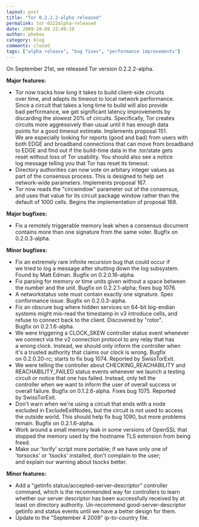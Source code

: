 ```yaml
---
layout: post
title: "Tor 0.2.2.2-alpha released"
permalink: tor-0222alpha-released
date: 2009-10-09 22:49:19
author: phobos
category: blog
comments: closed
tags: ["alpha release", "bug fixes", "performance improvements"]
---
```


On September 21st, we released Tor version 0.2.2.2-alpha.

**Major features:**

<!-- more -->

-   Tor now tracks how long it takes to build client-side circuits  
     over time, and adapts its timeout to local network performance.  
     Since a circuit that takes a long time to build will also provide  
     bad performance, we get significant latency improvements by  
     discarding the slowest 20% of circuits. Specifically, Tor creates  
     circuits more aggressively than usual until it has enough data  
     points for a good timeout estimate. Implements proposal 151.  
     We are especially looking for reports (good and bad) from users with  
     both EDGE and broadband connections that can move from broadband  
     to EDGE and find out if the build-time data in the .tor/state gets  
     reset without loss of Tor usability. You should also see a notice  
     log message telling you that Tor has reset its timeout.
-   Directory authorities can now vote on arbitary integer values as  
     part of the consensus process. This is designed to help set  
     network-wide parameters. Implements proposal 167.
-   Tor now reads the "circwindow" parameter out of the consensus,  
     and uses that value for its circuit package window rather than the  
     default of 1000 cells. Begins the implementation of proposal 168.

**Major bugfixes:**

-   Fix a remotely triggerable memory leak when a consensus document  
     contains more than one signature from the same voter. Bugfix on  
     0.2.0.3-alpha.

**Minor bugfixes:**

-   Fix an extremely rare infinite recursion bug that could occur if  
     we tried to log a message after shutting down the log subsystem.  
     Found by Matt Edman. Bugfix on 0.2.0.16-alpha.
-   Fix parsing for memory or time units given without a space between  
     the number and the unit. Bugfix on 0.2.2.1-alpha; fixes bug 1076.
-   A networkstatus vote must contain exactly one signature. Spec  
     conformance issue. Bugfix on 0.2.0.3-alpha.
-   Fix an obscure bug where hidden services on 64-bit big-endian  
     systems might mis-read the timestamp in v3 introduce cells, and  
     refuse to connect back to the client. Discovered by "rotor".  
     Bugfix on 0.2.1.6-alpha.
-   We were triggering a CLOCK\_SKEW controller status event whenever  
     we connect via the v2 connection protocol to any relay that has  
     a wrong clock. Instead, we should only inform the controller when  
     it's a trusted authority that claims our clock is wrong. Bugfix  
     on 0.2.0.20-rc; starts to fix bug 1074. Reported by SwissTorExit.
-   We were telling the controller about CHECKING\_REACHABILITY and  
     REACHABILITY\_FAILED status events whenever we launch a testing  
     circuit or notice that one has failed. Instead, only tell the  
     controller when we want to inform the user of overall success or  
     overall failure. Bugfix on 0.1.2.6-alpha. Fixes bug 1075. Reported  
     by SwissTorExit.
-   Don't warn when we're using a circuit that ends with a node  
     excluded in ExcludeExitNodes, but the circuit is not used to access  
     the outside world. This should help fix bug 1090, but more problems  
     remain. Bugfix on 0.2.1.6-alpha.
-   Work around a small memory leak in some versions of OpenSSL that  
     stopped the memory used by the hostname TLS extension from being  
     freed.
-   Make our 'torify' script more portable; if we have only one of  
     'torsocks' or 'tsocks' installed, don't complain to the user;  
     and explain our warning about tsocks better.

**Minor features:**

-   Add a "getinfo status/accepted-server-descriptor" controller  
     command, which is the recommended way for controllers to learn  
     whether our server descriptor has been successfully received by at  
     least on directory authority. Un-recommend good-server-descriptor  
     getinfo and status events until we have a better design for them.
-   Update to the "September 4 2009" ip-to-country file.

